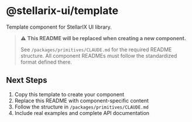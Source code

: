 # @stellarix-ui/template

Template component for StellarIX UI library.

> ⚠️ **This README will be replaced when creating a new component.**
> 
> See `/packages/primitives/CLAUDE.md` for the required README structure.
> All component READMEs must follow the standardized format defined there.

## Next Steps

1. Copy this template to create your component
2. Replace this README with component-specific content
3. Follow the structure in `/packages/primitives/CLAUDE.md`
4. Include real examples and complete API documentation